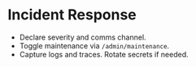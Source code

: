 # Incident Response
- Declare severity and comms channel.
- Toggle maintenance via `/admin/maintenance`.
- Capture logs and traces. Rotate secrets if needed.
